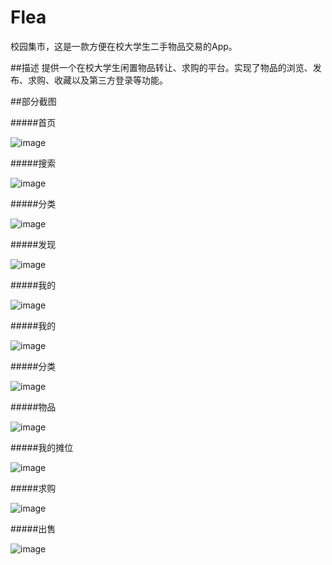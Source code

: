 # Flea
校园集市，这是一款方便在校大学生二手物品交易的App。



##描述
提供一个在校大学生闲置物品转让、求购的平台。实现了物品的浏览、发布、求购、收藏以及第三方登录等功能。


##部分截图


#####首页

![image](https://github.com/Fionaaaa/Flea/blob/master/src/main/res/drawable/001.JPG)  

#####搜索

![image](https://github.com/Fionaaaa/Flea/blob/master/src/main/res/drawable/002.JPG)

#####分类

![image](https://github.com/Fionaaaa/Flea/blob/master/src/main/res/drawable/003.JPG)


#####发现

![image](https://github.com/Fionaaaa/Flea/blob/master/src/main/res/drawable/004.JPG)


#####我的

![image](https://github.com/Fionaaaa/Flea/blob/master/src/main/res/drawable/005.JPG)


#####我的


![image](https://github.com/Fionaaaa/Flea/blob/master/src/main/res/drawable/006.JPG)


#####分类


![image](https://github.com/Fionaaaa/Flea/blob/master/src/main/res/drawable/007.JPG)


#####物品

![image](https://github.com/Fionaaaa/Flea/blob/master/src/main/res/drawable/008.JPG)


#####我的摊位

![image](https://github.com/Fionaaaa/Flea/blob/master/src/main/res/drawable/009.JPG)


#####求购

![image](https://github.com/Fionaaaa/Flea/blob/master/src/main/res/drawable/010.JPG)


#####出售


![image](https://github.com/Fionaaaa/Flea/blob/master/src/main/res/drawable/011.JPG)






